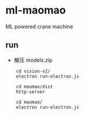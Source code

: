 # ml-maomao
ML powered crane machine


## run
* 解压 models.zip
```
    cd vision-v2/
    electron run-electron.js 

    cd maomao/dist
    http-server

    cd maomao/
    electron run-electron.js 
```